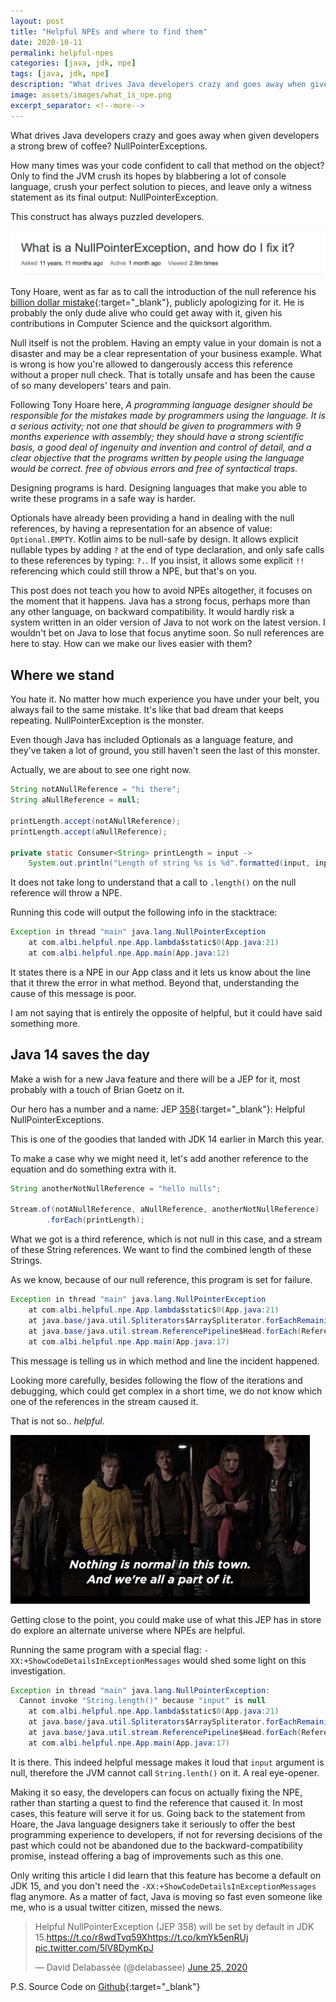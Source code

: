 ```yaml
---
layout: post
title: "Helpful NPEs and where to find them"
date: 2020-10-11
permalink: helpful-npes
categories: [java, jdk, npe]
tags: [java, jdk, npe]
description: "What drives Java developers crazy and goes away when given developers a strong brew of coffee? NullPointerExceptions."
image: assets/images/what_is_npe.png
excerpt_separator: <!--more-->
---
```


What drives Java developers crazy and goes away when given developers a strong brew of coffee? NullPointerExceptions.

<!--more-->

How many times was your code confident to call that method on the object? Only to find the JVM crush its hopes by blabbering a lot of console language, crush your perfect solution to pieces, and leave only a witness statement as its final output: NullPointerException.

This construct has always puzzled developers.

![what-is-npe](/assets/images/what_is_npe.png)

Tony Hoare, went as far as to call the introduction of the null reference his [billion dollar mistake](https://www.infoq.com/presentations/Null-References-The-Billion-Dollar-Mistake-Tony-Hoare/){:target="_blank"}, publicly apologizing for it. He is probably the only dude alive who could get away with it, given his contributions in Computer Science and the quicksort algorithm.

Null itself is not the problem. Having an empty value in your domain is not a disaster and may be a clear representation of your business example. What is wrong is how you're allowed to dangerously access this reference without a proper null check. That is totally unsafe and has been the cause of so many developers' tears and pain.

Following Tony Hoare here, *A programming language designer should be responsible for the mistakes made by programmers using the language. It is a serious activity; not one that should be given to programmers with 9 months experience with assembly; they should have a strong scientific basis, a good deal of ingenuity and invention and control of detail, and a clear objective that the programs written by people using the language would be correct. free of obvious errors and free of syntactical traps.*

Designing programs is hard. Designing languages that make you able to write these programs in a safe way is harder.

Optionals have already been providing a hand in dealing with the null references, by having a representation for an absence of value: `Optional.EMPTY`. Kotlin aims to be null-safe by design. It allows explicit nullable types by adding `?` at the end of type declaration, and only safe calls to these references by typing: `?.`. If you insist, it allows some explicit `!!` referencing which could still throw a NPE, but that's on you.

This post does not teach you how to avoid NPEs altogether, it focuses on the moment that it happens. Java has a strong focus, perhaps more than any other language, on backward compatibility. It would hardly risk a system written in an older version of Java to not work on the latest version. I wouldn't bet on Java to lose that focus anytime soon. So null references are here to stay. How can we make our lives easier with them?

## Where we stand

You hate it. No matter how much experience you have under your belt, you always fail to the same mistake. It's like that bad dream that keeps repeating. NullPointerException is the monster.

Even though Java has included Optionals as a language feature, and they've taken a lot of ground, you still haven't seen the last of this monster.

Actually, we are about to see one right now.

```java
String notANullReference = "hi there";
String aNullReference = null;

printLength.accept(notANullReference);
printLength.accept(aNullReference);

private static Consumer<String> printLength = input ->
    System.out.println("Length of string %s is %d".formatted(input, input.length()));
```

It does not take long to understand that a call to `.length()` on the null reference will throw a NPE.

Running this code will output the following info in the stacktrace:

```java
Exception in thread "main" java.lang.NullPointerException
    at com.albi.helpful.npe.App.lambda$static$0(App.java:21)
    at com.albi.helpful.npe.App.main(App.java:12)
```

It states there is a NPE in our App class and it lets us know about the line that it threw the error in what method. Beyond that, understanding the cause of this message is poor.

I am not saying that is entirely the opposite of helpful, but it could have said something more.

## Java 14 saves the day

Make a wish for a new Java feature and there will be a JEP for it, most probably with a touch of Brian Goetz on it.

Our hero has a number and a name: JEP [358](https://openjdk.java.net/jeps/358){:target="_blank"}: Helpful NullPointerExceptions.

This is one of the goodies that landed with JDK 14 earlier in March this year.

To make a case why we might need it, let's add another reference to the equation and do something extra with it.

```java
String anotherNotNullReference = "hello nulls";

Stream.of(notANullReference, aNullReference, anotherNotNullReference)
        .forEach(printLength);
```

What we got is a third reference, which is not null in this case, and a stream of these String references. We want to find the combined length of these Strings.

As we know, because of our null reference, this program is set for failure.

```java
Exception in thread "main" java.lang.NullPointerException
    at com.albi.helpful.npe.App.lambda$static$0(App.java:21)
    at java.base/java.util.Spliterators$ArraySpliterator.forEachRemaining(Spliterators.java:948)
    at java.base/java.util.stream.ReferencePipeline$Head.forEach(ReferencePipeline.java:658)
    at com.albi.helpful.npe.App.main(App.java:17)
```

This message is telling us in which method and line the incident happened.

Looking more carefully, besides following the flow of the iterations and debugging, which could get complex in a short time, we do not know which one of the references in the stream caused it.

That is not so.. *helpful*.

![dark-npe](/assets/images/dark_npe.jpg)

Getting close to the point, you could make use of what this JEP has in store do explore an alternate universe where NPEs are helpful.

Running the same program with a special flag: `-XX:+ShowCodeDetailsInExceptionMessages` would shed some light on this investigation.

```java
Exception in thread "main" java.lang.NullPointerException:
  Cannot invoke "String.length()" because "input" is null
    at com.albi.helpful.npe.App.lambda$static$0(App.java:21)
    at java.base/java.util.Spliterators$ArraySpliterator.forEachRemaining(Spliterators.java:948)
    at java.base/java.util.stream.ReferencePipeline$Head.forEach(ReferencePipeline.java:658)
    at com.albi.helpful.npe.App.main(App.java:17)
```

It is there. This indeed helpful message makes it loud that `input` argument is null, therefore the JVM cannot call `String.lenth()` on it. A real eye-opener.

Making it so easy, the developers can focus on actually fixing the NPE, rather than starting a quest to find the reference that caused it. In most cases, this feature will serve it for us. Going back to the statement from Hoare, the Java language designers take it seriously to offer the best programming experience to developers, if not for reversing decisions of the past which could not be abandoned due to the backward-compatibility promise, instead offering a bag of improvements such as this one.

Only writing this article I did learn that this feature has become a default on JDK 15, and you don't need the `-XX:+ShowCodeDetailsInExceptionMessages` flag anymore. As a matter of fact, Java is moving so fast even someone like me, who is a usual twitter citizen, missed the news.

<blockquote class="twitter-tweet" data-dnt="true" data-theme="dark"><p lang="en" dir="ltr">Helpful NullPointerException (JEP 358) will be set by default in JDK 15.<a href="https://t.co/r8wdTvq59X">https://t.co/r8wdTvq59X</a><a href="https://t.co/kmYk5enRUj">https://t.co/kmYk5enRUj</a> <a href="https://t.co/5lV8DymKpJ">pic.twitter.com/5lV8DymKpJ</a></p>&mdash; David Delabassée (@delabassee) <a href="https://twitter.com/delabassee/status/1276024020392128514?ref_src=twsrc%5Etfw">June 25, 2020</a></blockquote> <script async src="https://platform.twitter.com/widgets.js" charset="utf-8"></script>

P.S. Source Code on [Github](https://github.com/albihasani94/helpful-NPE){:target="_blank"}
